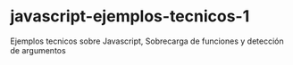 javascript-ejemplos-tecnicos-1
==============================

Ejemplos tecnicos sobre Javascript, Sobrecarga de funciones y detección de argumentos
